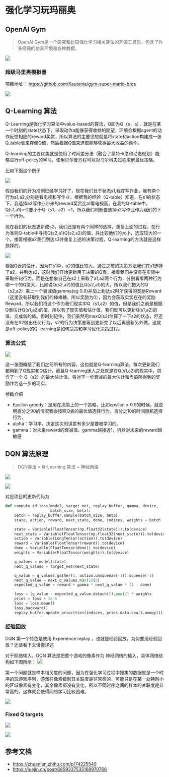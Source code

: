 # 强化学习玩玛丽奥

## OpenAI Gym
>  OpenAI Gym是一个研究和比较强化学习相关算法的开源工具包，包含了许多经典的仿真环境和各种数据。

![](.learing_images/78dd081c.png)

### 超级马里奥模拟器
项目地址： https://github.com/Kautenja/gym-super-mario-bros

![](.learing_images/6b420128.png)

##  Q-Learning 算法

Q-Learning是强化学习算法中value-based的算法，Q即为Q（s，a），就是在某一个时刻的state状态下，采取动作a能够获得收益的期望，环境会根据agent的动作反馈相应的reward奖赏，所以算法的主要思想就是将state和action构建成一张Q_table表来存储Q值，然后根据Q值来选取能够获得最大收益的动作。

Q-learning的主要优势就是使用了时间差分法（融合了蒙特卡洛和动态规划）能够进行off-policy的学习，使用贝尔曼方程可以对马尔科夫过程求解最优策略。

比如下面这个例子

![](.learing_images/1008fac6.png)

假设我们的行为准侧已经学习好了，现在我们处于状态s1,我在写作业，我有两个行为a1,a2,分别是看电视和写作业，根据我的经验（Q-table）知道，在s1的状态下，我选择a2写作业带来的reward奖赏比a1看电视高，在我的Q-table中，Q(s1,a1)=-2要小于Q（s1，a2）=1，所以我们判断要选择a2写作业作为我们的下一个行为。

现在我们的状态更新成s2，我们还是有两个同样的选择，重复上面的过程，在行为准则Q-table中寻找Q(s2,a1)Q(s2,s2)的值，并比较他们的大小，选取较大的一个。接着根据a2我们到达s3并重复上述的决策过程，Q-learning的方法就是这样抉择的。

![](.learing_images/b722d7bc.png)

根据Q表的估计，因为在s1中，a2的值比较大，通过之前的决策方法我们在s1选择了a2，并到达s2，这时我们开始更新用于决策的Q表，接着我们并没有在实际中采取任何行为，而是在想象自己在s2上采取了a1,a2两个行为，分别看看两种行为哪一个的Q值大，比如说Q(s2,a2)的值比Q(s2,a1)的大，所以我们把大的Q（s2,a2）乘上一个衰减值gamma(eg 0.9)并加上到达s2时所获得的奖励Reward（这里没有获取到我们的棒棒糖，所以奖励为0），因为会获取实实在在的奖励Reward，所以我们将这个作为我们现实中Q（s1,a2）的值，但是我们之前是根据Q表估计Q(s1,a2)的值。所以有了现实值和估计值，我们就可以更新Q(s1,a2)的值，变成新的值。但时刻记住，我们虽然用maxQ(s2)估算了一下s2的状态，但还没有在S2做出任何行为，s2的行为决策要等到更新完了以后再重新另外做，这就是off-policy的Q-learning是如何决策和学习优化决策过程。

### 算法公式

![](.learing_images/982c6840.png)

这一张图概括了我们之前所有的内容。这也就是Q-learning算法，每次更新我们都用到了Q现实和Q估计，而且Q-learning迷人之处就是在Q(s1,a2)的现实中，包含了一个 Q（s2）的最大估计值，将对下一步衰减的最大估计和当前所得到的奖励作为这一步的现实。

参数介绍
- Epsilon greedy：是用在决策上的一个策略，比如epsilon = 0.9的时候，就说明百分之90的情况我会按照Q表的最优值选择行为，百分之10的时间随机选择行为。
- alpha：学习率，决定这次的误差有多少是要被学习的。
- gamma：对未来reward的衰减值。gamma越接近1，机器对未来的reward越敏感

## DQN 算法原理

> DQN算法 = Q-Learning 算法 + 神经网络

![](.learing_images/dd8b53e8.png)

![](.learing_images/073e8972.png)

对应项目的更新代码为
```python
def compute_td_loss(model, target_net, replay_buffer, gamma, device,
                    batch_size, beta):
    batch = replay_buffer.sample(batch_size, beta)
    state, action, reward, next_state, done, indices, weights = batch

    state = Variable(FloatTensor(np.float32(state))).to(device)
    next_state = Variable(FloatTensor(np.float32(next_state))).to(device)
    action = Variable(LongTensor(action)).to(device)
    reward = Variable(FloatTensor(reward)).to(device)
    done = Variable(FloatTensor(done)).to(device)
    weights = Variable(FloatTensor(weights)).to(device)

    q_values = model(state)
    next_q_values = target_net(next_state)

    q_value = q_values.gather(1, action.unsqueeze(-1)).squeeze(-1)
    next_q_value = next_q_values.max(1)[0]
    expected_q_value = reward + gamma * next_q_value * (1 - done)

    loss = (q_value - expected_q_value.detach()).pow(2) * weights
    prios = loss + 1e-5
    loss = loss.mean()
    loss.backward()
    replay_buffer.update_priorities(indices, prios.data.cpu().numpy())
```

### 经验回放
DQN 第一个特色是使用 Experience replay ，也就是经验回放，为何要用经验回放？还请看下文慢慢详述

对于网络输入，DQN 算法是把整个游戏的像素作为 神经网络的输入，具体网络结构如下图所示：
![](.learing_images/8e09b747.png)

第一个问题就是样本相关度的问题，因为在强化学习过程中搜集的数据就是一个时序的玩游戏序列，游戏在像素级别其关联度是非常高的，可能只是在某一处特别小的区域像素有变化，其余像素都没有变化，所以不同时序之间的样本的关联度是非常高的，这样就会使得网络学习比较困难。

![](.learing_images/5fde1b10.png)

### Fixed Q targets

![](.learing_images/5336b434.png)

![](.learing_images/00fad88d.png)


## 参考文档
- https://zhuanlan.zhihu.com/p/74225549
- https://juejin.cn/post/6859337535168970766
